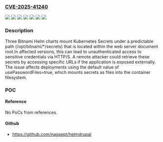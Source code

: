 ### [CVE-2025-41240](https://cve.mitre.org/cgi-bin/cvename.cgi?name=CVE-2025-41240)
![](https://img.shields.io/static/v1?label=Product&message=bitnamicharts%2Fappsmith&color=blue)
![](https://img.shields.io/static/v1?label=Product&message=bitnamicharts%2Fdrupal&color=blue)
![](https://img.shields.io/static/v1?label=Product&message=bitnamicharts%2Fwordpress&color=blue)
![](https://img.shields.io/static/v1?label=Version&message=21.2.0%20&color=brightgreen)
![](https://img.shields.io/static/v1?label=Version&message=24.2.0%20&color=brightgreen)
![](https://img.shields.io/static/v1?label=Version&message=5.2.0%20&color=brightgreen)
![](https://img.shields.io/static/v1?label=Vulnerability&message=n%2Fa&color=blue)

### Description

Three Bitnami Helm charts mount Kubernetes Secrets under a predictable path (/opt/bitnami/*/secrets) that is located within the web server document root.In affected versions, this can lead to unauthenticated access to sensitive credentials via HTTP/S. A remote attacker could retrieve these secrets by accessing specific URLs if the application is exposed externally. The issue affects deployments using the default value of usePasswordFiles=true, which mounts secrets as files into the container filesystem.

### POC

#### Reference
No PoCs from references.

#### Github
- https://github.com/nagsept/helmdrupal

